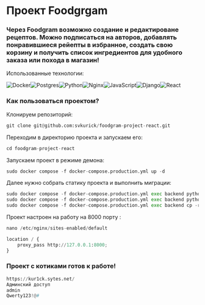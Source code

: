 #  Проект Foodgrgam

### Через Foodgram возможно создание и редактироване рецептов. Можно подписаться на авторов, добавлять понравившиеся рейепты в избранное, создать свою корзину и получить список ингредиентов для удобного заказа или похода в магазин!
Использованные технологии:

![Docker](https://img.shields.io/badge/docker-%230db7ed.svg?style=for-the-badge&logo=docker&logoColor=white)![Postgres](https://img.shields.io/badge/postgres-%23316192.svg?style=for-the-badge&logo=postgresql&logoColor=white)![Python](https://img.shields.io/badge/python-3670A0?style=for-the-badge&logo=python&logoColor=ffdd54)![Nginx](https://img.shields.io/badge/nginx-%23009639.svg?style=for-the-badge&logo=nginx&logoColor=white)![JavaScript](https://img.shields.io/badge/javascript-%23323330.svg?style=for-the-badge&logo=javascript&logoColor=%23F7DF1E)![Django](https://img.shields.io/badge/django-%23092E20.svg?style=for-the-badge&logo=django&logoColor=white)![React](https://img.shields.io/badge/react-%2320232a.svg?style=for-the-badge&logo=react&logoColor=%2361DAFB)

### Как пользоваться проектом?
Клонируем репозиторий:
```python
git clone git@github.com:svkurick/foodgram-project-react.git
```
Переходим в директорию проекта и запускаем его:
```python
cd foodgram-project-react
```
Запускаем проект в режиме демона:
```python
sudo docker compose -f docker-compose.production.yml up -d
```
Далее нужно собрать статику проекта и выполнить миграции:
```python
sudo docker compose -f docker-compose.production.yml exec backend python manage.py migrate
sudo docker compose -f docker-compose.production.yml exec backend python manage.py collectstatic
sudo docker compose -f docker-compose.production.yml exec backend cp -r /app/collected_static/. /backend_static/static/
```
Проект настроен на работу на 8000 порту :
```python
nano /etc/nginx/sites-enabled/default
```
```python
location / {
    proxy_pass http://127.0.0.1:8000;
}
```

### Проект с котиками готов к работе!
```python
https://kur1ck.sytes.net/
Админский доступ 
admin
Qwerty123!@#
```
